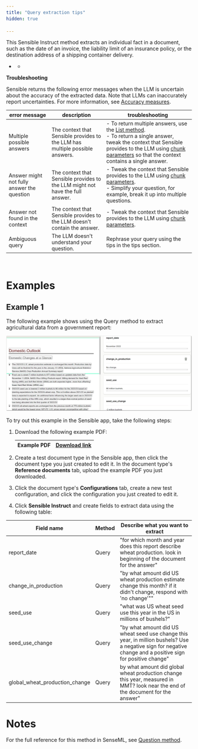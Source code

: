 ```yaml
---
title: "Query extraction tips"
hidden: true

---
```


This Sensible Instruct method extracts an individual fact in a document, such as the date of an invoice, the liability limit of an insurance policy, or the destination address of a shipping container delivery.

- - 

    

**Troubleshooting**

Sensible returns the following error messages when the LLM is uncertain about the accuracy of the extracted data. Note that LLMs can inaccurately report uncertainties. For more information, see [Accuracy measures](doc:accuracy-measures).

| error message                              | description                                                  | troubleshooting                                              |
| ------------------------------------------ | ------------------------------------------------------------ | ------------------------------------------------------------ |
| Multiple possible answers                  | The context that Sensible provides to the LLM has multiple possible answers. | -  To return multiple answers, use the [List method](doc:list-tips).<br/>- To return a single answer, tweak the context that Sensible provides to the LLM using  [chunk parameters](doc:question#parameters) so that the context contains a single answer. |
| Answer might not fully answer the question | The context that Sensible provides to the LLM might not have the full answer. | - Tweak the context that Sensible provides to the LLM using  [chunk parameters](doc:question#parameters).<br/> - Simplify your question, for example, break it up into multiple questions. |
| Answer not found in the context            | The context that Sensible provides to the LLM doesn't contain the answer. | - Tweak the context that Sensible provides to the LLM using  [chunk parameters](doc:question#parameters).<br/> |
| Ambiguous query                            | The LLM doesn't understand your question.                    | Rephrase your query using the tips in the tips section.      |

​    



Examples
===

Example 1
---

The following example shows using the Query method to extract agricultural data from a government report:

![Click to enlarge](https://raw.githubusercontent.com/sensible-hq/sensible-docs/main/readme-sync/assets/v0/images/final/question_instruct.png)

To try out this example in the Sensible app, take the following steps: 

1. Download the following example PDF:

   | Example PDF | [Download link](https://raw.githubusercontent.com/sensible-hq/sensible-docs/main/readme-sync/assets/v0/pdfs/summarizer_crop.pdf) |
   | ----------- | ------------------------------------------------------------ |

2. Create a test document type in the Sensible app, then click the document type you just created to edit it. In the document type's **Reference documents** tab, upload the example PDF you just downloaded.

3. Click the document type's **Configurations** tab, create a new test configuration, and click the configuration you just created to edit it.

4. Click **Sensible Instruct** and create fields to extract data using the following table:

| Field name                     | Method | Describe what you want to extract                            |
| ------------------------------ | ------ | ------------------------------------------------------------ |
| report_date                    | Query  | "for which month and year does this report describe wheat production. look in beginning of the document for the answer" |
| change_in_production           | Query  | "by what amount did US wheat production estimate change this month? if it didn't change, respond with 'no change'"" |
| seed_use                       | Query  | "what was US wheat seed use this year in the US in millions of bushels?" |
| seed_use_change                | Query  | "by what amount did US wheat seed use change this year, in million bushels? Use a negative sign for negative change and a positive sign for positive change" |
| global_wheat_production_change | Query  | by what amount did global wheat production change this year, measured in MMT? look near the end of the document for the answer" |

Notes
===

For the full reference for this method in SenseML, see [Question method](doc:question).
